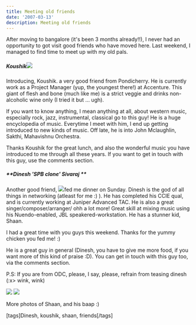 ```yaml
---
title: Meeting old friends
date: '2007-03-13'
description: Meeting old friends
---
```


After moving to bangalore (it's been 3 months already!!), I never had an opportunity to got visit good friends who have moved here. Last weekend, I managed to find time to meet up with my old pals.

##### **Koushik[![](/images/10032007126_thumb24.jpg)][0]**

Introducing, Koushik. a very good friend from Pondicherry. He is currently work as a Project Manager (yup, the youngest there!) at Accenture. This giant of flesh and bone (much like me) is a strict veggie and drinks non-alcoholic wine only (I tried it but ... ugh). 

If you want to know anything, I mean anything at all, about western music, especially rock, jazz, instrumental, classical go to this guy! He is a huge encyclopedia of music. Everytime I meet with him, I end up getting introduced to new kinds of music. Off late, he is into John Mclaughlin, Sakthi, Mahavishnu Orchestra. 

Thanks Koushik for the great lunch, and also the wonderful music you have introduced to me through all these years. If you want to get in touch with this guy, use the comments section. 

##### **Dinesh 'SPB clone' Sivaraj **

Another good friend, [![](/images/11032007134_thumb29.jpg)][1]fed me dinner on Sunday. Dinesh is the god of all things in networking (atleast for me :) ). He has completed his CCIE qual, and is currently working at Juniper Advanced TAC. He is also a great singer/composer/arranger/ ohh a lot more! Great skill at mixing music using his Nuendo-enabled, JBL speakered-workstation. He has a stunner kid, Shaan. 

I had a great time with you guys this weekend. Thanks for the yummy chicken you fed me! :) 

He is a great guy in general (Dinesh, you have to give me more food, if you want more of this kind of praise :D). You can get in touch with this guy too, via the comments section. 

P.S: If you are from ODC, please, I say, please, refrain from teasing dinesh (:x\> wink, wink)

[![](/images/11032007133_thumb.jpg)][2] [![](/images/11032007135_thumb.jpg)][3] 

More photos of Shaan, and his baap :)

\[tags\]Dinesh, koushik, shaan, friends\[/tags\]


[0]: http://shvelmur.com/images/wpress/Meetingoldfriends_A7BB/1003200712626.jpg
[1]: http://shvelmur.com/images/wpress/Meetingoldfriends_A7BB/1103200713431.jpg
[2]: http://shvelmur.com/images/wpress/Meetingoldfriends_A7BB/110320071332.jpg
[3]: http://shvelmur.com/images/wpress/Meetingoldfriends_A7BB/110320071352.jpg